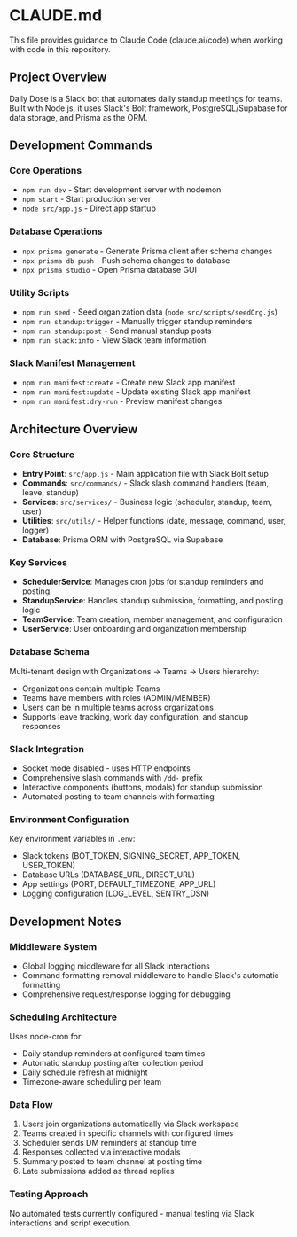 # CLAUDE.md

This file provides guidance to Claude Code (claude.ai/code) when working with code in this repository.

## Project Overview

Daily Dose is a Slack bot that automates daily standup meetings for teams. Built with Node.js, it uses Slack's Bolt framework, PostgreSQL/Supabase for data storage, and Prisma as the ORM.

## Development Commands

### Core Operations
- `npm run dev` - Start development server with nodemon
- `npm start` - Start production server
- `node src/app.js` - Direct app startup

### Database Operations
- `npx prisma generate` - Generate Prisma client after schema changes
- `npx prisma db push` - Push schema changes to database
- `npx prisma studio` - Open Prisma database GUI

### Utility Scripts
- `npm run seed` - Seed organization data (`node src/scripts/seedOrg.js`)
- `npm run standup:trigger` - Manually trigger standup reminders
- `npm run standup:post` - Send manual standup posts
- `npm run slack:info` - View Slack team information

### Slack Manifest Management
- `npm run manifest:create` - Create new Slack app manifest
- `npm run manifest:update` - Update existing Slack app manifest
- `npm run manifest:dry-run` - Preview manifest changes

## Architecture Overview

### Core Structure
- **Entry Point**: `src/app.js` - Main application file with Slack Bolt setup
- **Commands**: `src/commands/` - Slack slash command handlers (team, leave, standup)
- **Services**: `src/services/` - Business logic (scheduler, standup, team, user)
- **Utilities**: `src/utils/` - Helper functions (date, message, command, user, logger)
- **Database**: Prisma ORM with PostgreSQL via Supabase

### Key Services
- **SchedulerService**: Manages cron jobs for standup reminders and posting
- **StandupService**: Handles standup submission, formatting, and posting logic
- **TeamService**: Team creation, member management, and configuration
- **UserService**: User onboarding and organization membership

### Database Schema
Multi-tenant design with Organizations → Teams → Users hierarchy:
- Organizations contain multiple Teams
- Teams have members with roles (ADMIN/MEMBER)
- Users can be in multiple teams across organizations
- Supports leave tracking, work day configuration, and standup responses

### Slack Integration
- Socket mode disabled - uses HTTP endpoints
- Comprehensive slash commands with `/dd-` prefix
- Interactive components (buttons, modals) for standup submission
- Automated posting to team channels with formatting

### Environment Configuration
Key environment variables in `.env`:
- Slack tokens (BOT_TOKEN, SIGNING_SECRET, APP_TOKEN, USER_TOKEN)
- Database URLs (DATABASE_URL, DIRECT_URL)
- App settings (PORT, DEFAULT_TIMEZONE, APP_URL)
- Logging configuration (LOG_LEVEL, SENTRY_DSN)

## Development Notes

### Middleware System
- Global logging middleware for all Slack interactions
- Command formatting removal middleware to handle Slack's automatic formatting
- Comprehensive request/response logging for debugging

### Scheduling Architecture
Uses node-cron for:
- Daily standup reminders at configured team times
- Automatic standup posting after collection period
- Daily schedule refresh at midnight
- Timezone-aware scheduling per team

### Data Flow
1. Users join organizations automatically via Slack workspace
2. Teams created in specific channels with configured times
3. Scheduler sends DM reminders at standup time
4. Responses collected via interactive modals
5. Summary posted to team channel at posting time
6. Late submissions added as thread replies

### Testing Approach
No automated tests currently configured - manual testing via Slack interactions and script execution.